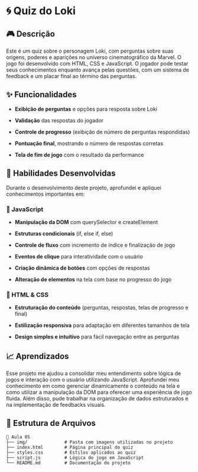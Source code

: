 # 🌀 Quiz do Loki

## 🎮 Descrição

Este é um quiz sobre o personagem Loki, com perguntas sobre suas origens, poderes e aparições no universo cinematográfico da Marvel. O jogo foi desenvolvido com HTML, CSS e JavaScript. O jogador pode testar seus conhecimentos enquanto avança pelas questões, com um sistema de feedback e um placar final ao término das perguntas.

## ✨ Funcionalidades

- **Exibição de perguntas** e opções para resposta sobre Loki

- **Validação** das respostas do jogador

- **Controle de progresso** (exibição de número de perguntas respondidas)

- **Pontuação final**, mostrando o número de respostas corretas

- **Tela de fim de jogo** com o resultado da performance

## 🧠 Habilidades Desenvolvidas

Durante o desenvolvimento deste projeto, aprofundei e apliquei conhecimentos importantes em:

### 📌 JavaScript

- **Manipulação da DOM** com querySelector e createElement

- **Estruturas condicionais** (if, else if, else)

- **Controle de fluxo** com incremento de índice e finalização de jogo

- **Eventos de clique** para interatividade com o usuário

- **Criação dinâmica de botões** com opções de respostas

- **Alteração de elementos** na tela com base no progresso do jogo

### 📌 HTML & CSS

- **Estruturação do conteúdo** (perguntas, respostas, telas de progresso e final)

- **Estilização responsiva** para adaptação em diferentes tamanhos de tela

- **Design simples e intuitivo** para fácil navegação entre as perguntas

## 📈 Aprendizados

Esse projeto me ajudou a consolidar meu entendimento sobre lógica de jogos e interação com o usuário utilizando JavaScript. Aprofundei meu conhecimento em como gerenciar dinamicamente o conteúdo na tela e como utilizar a manipulação da DOM para oferecer uma experiência de jogo fluida. Além disso, pude trabalhar na organização de dados estruturados e na implementação de feedbacks visuais.

## 📂 Estrutura de Arquivos

```
📁 Aula 05
├── img/              # Pasta com imagens utilizadas no projeto
├── index.html        # Página principal do quiz
├── styles.css        # Estilos aplicados ao quiz
├── script.js         # Lógica do jogo em JavaScript
└── README.md         # Documentação do projeto
```